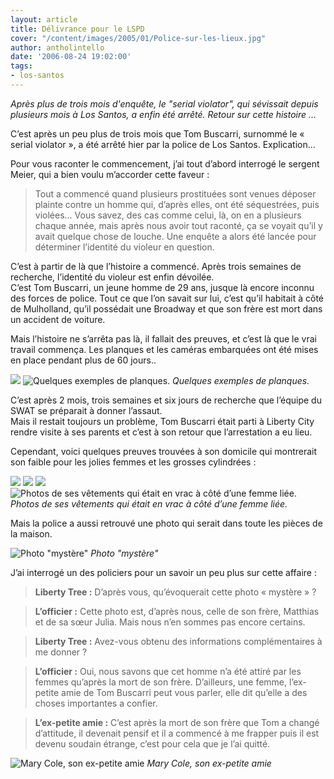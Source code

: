 ```yaml
---
layout: article
title: Délivrance pour le LSPD
cover: "/content/images/2005/01/Police-sur-les-lieux.jpg"
author: antholintello
date: '2006-08-24 19:02:00'
tags:
- los-santos
---
```


_Après plus de trois mois d'enquête, le "serial violator", qui sévissait depuis plusieurs mois à Los Santos, a enfin été arrêté. Retour sur cette histoire ..._

C’est après un peu plus de trois mois que Tom Buscarri, surnommé le « serial violator », a été arrêté hier par la police de Los Santos. Explication...

Pour vous raconter le commencement, j’ai tout d’abord interrogé le sergent Meier, qui a bien voulu m’accorder cette faveur :

> Tout a commencé quand plusieurs prostituées sont venues déposer plainte contre un homme qui, d’après elles, ont été séquestrées, puis violées... Vous savez, des cas comme celui, là, on en a plusieurs chaque année, mais après nous avoir tout raconté, ça se voyait qu’il y avait quelque chose de louche. Une enquête a alors été lancée pour déterminer l’identité du violeur en question.

C’est à partir de là que l’histoire a commencé. Après trois semaines de recherche, l’identité du violeur est enfin dévoilée.  
C’est Tom Buscarri, un jeune homme de 29 ans, jusque là encore inconnu des forces de police. Tout ce que l’on savait sur lui, c’est qu’il habitait à côté de Mulholland, qu’il possédait une Broadway et que son frère est mort dans un accident de voiture.

Mais l’histoire ne s’arrêta pas là, il fallait des preuves, et c’est là que le vrai travail commença. Les planques et les caméras embarquées ont été mises en place pendant plus de 60 jours..

![](/content/images/2005/01/surveillance.jpg)
![Quelques exemples de planques.](/content/images/2005/01/surveillance_violeur.jpg)
_Quelques exemples de planques._

C’est après 2 mois, trois semaines et six jours de recherche que l’équipe du SWAT se préparait à donner l’assaut.  
Mais il restait toujours un problème, Tom Buscarri était parti à Liberty City rendre visite à ses parents et c’est à son retour que l’arrestation a eu lieu.

Cependant, voici quelques preuves trouvées à son domicile qui montrerait son faible pour les jolies femmes et les grosses cylindrées :

![](/content/images/2005/01/magazines.jpg)
![](/content/images/2005/01/Halte_pig_pen.jpg)
![](/content/images/2005/01/vetements_.jpg)
![Photos de ses vêtements qui était en vrac à côté d’une femme liée.](/content/images/2005/01/prostituee_liee.jpg)
_Photos de ses vêtements qui était en vrac à côté d’une femme liée._

Mais la police a aussi retrouvé une photo qui serait dans toute les pièces de la maison.

![Photo "mystère"](/content/images/2005/01/photo_mystere.jpg)
_Photo "mystère"_

J’ai interrogé un des policiers pour un savoir un peu plus sur cette affaire :

> **Liberty Tree :** D’après vous, qu’évoquerait cette photo « mystère » ?

> **L’officier :** Cette photo est, d’après nous, celle de son frère, Matthias et de sa sœur Julia. Mais nous n’en sommes pas encore certains.

> **Liberty Tree :** Avez-vous obtenu des informations complémentaires à me donner ?

> **L’officier :** Oui, nous savons que cet homme n’a été attiré par les femmes qu’après la mort de son frère. D’ailleurs, une femme, l’ex-petite amie de Tom Buscarri peut vous parler, elle dit qu’elle a des choses importantes a confier.

> **L’ex-petite amie :** C’est après la mort de son frère que Tom a changé d’attitude, il devenait pensif et il a commencé à me frapper puis il est devenu soudain étrange, c’est pour cela que je l’ai quitté.

![Mary Cole, son ex-petite amie](/content/images/2005/01/Mary_Cole.jpg)
_Mary Cole, son ex-petite amie_

<!--kg-card-end: markdown-->

